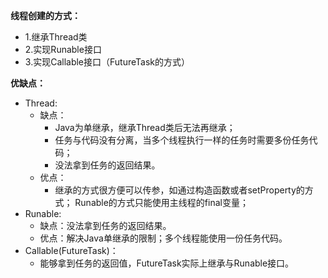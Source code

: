**线程创建的方式：**
- 1.继承Thread类
- 2.实现Runable接口
- 3.实现Callable接口（FutureTask的方式）

**优缺点：**
- Thread:
    + 缺点：　
        + Java为单继承，继承Thread类后无法再继承；
        + 任务与代码没有分离，当多个线程执行一样的任务时需要多份任务代码；
        + 没法拿到任务的返回结果。
    + 优点：
        + 继承的方式很方便可以传参，如通过构造函数或者setProperty的方式；
        Runable的方式只能使用主线程的final变量；
- Runable:
    + 缺点：没法拿到任务的返回结果。
    + 优点：解决Java单继承的限制；多个线程能使用一份任务代码。
- Callable(FutureTask)：
    + 能够拿到任务的返回值，FutureTask实际上继承与Runable接口。
